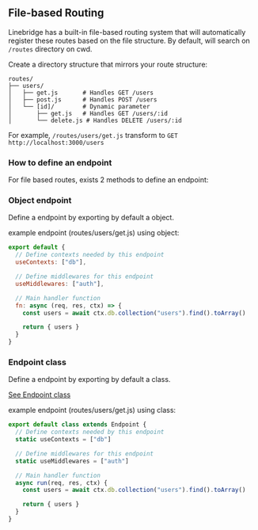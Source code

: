 ## File-based Routing
Linebridge has a built-in file-based routing system that will automatically register these routes based on the file structure.
By default, will search on `/routes` directory on cwd.


Create a directory structure that mirrors your route structure:

```
routes/
├── users/
│   ├── get.js       # Handles GET /users
│   ├── post.js      # Handles POST /users
│   └── [id]/        # Dynamic parameter
│       ├── get.js   # Handles GET /users/:id
│       └── delete.js # Handles DELETE /users/:id
```

For example, `/routes/users/get.js` transform to `GET http://localhost:3000/users`


### How to define an endpoint
For file based routes, exists 2 methods to define an endpoint:

### Object endpoint
Define a endpoint by exporting by default a object.

example endpoint (routes/users/get.js) using object:
```javascript
export default {
  // Define contexts needed by this endpoint
  useContexts: ["db"],

  // Define middlewares for this endpoint
  useMiddlewares: ["auth"],

  // Main handler function
  fn: async (req, res, ctx) => {
    const users = await ctx.db.collection("users").find().toArray()

    return { users }
  }
}
```

### Endpoint class
Define a endpoint by exporting by default a class.

[See Endpoint class](../classes/endpoint.md)

example endpoint (routes/users/get.js) using class:
```javascript
export default class extends Endpoint {
  // Define contexts needed by this endpoint
  static useContexts = ["db"]

  // Define middlewares for this endpoint
  static useMiddlewares = ["auth"]

  // Main handler function
  async run(req, res, ctx) {
    const users = await ctx.db.collection("users").find().toArray()

    return { users }
  }
}
```
